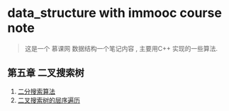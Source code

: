 # data_structure with immooc course  note 
> 这是一个 慕课网 数据结构一个笔记内容 , 主要用C++ 实现的一些算法. 




## 第五章 二叉搜索树
1. [二分搜索算法](./05-BST/01-BinarySearch/README.md)
6. [二叉搜索树的层序遍历](./05-BST/06-Binary-Search-Tree-Level-Traverse/README.md) 
